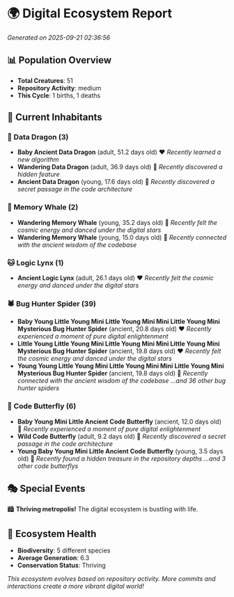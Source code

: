 # 🌍 Digital Ecosystem Report
*Generated on 2025-09-21 02:36:56*

## 📊 Population Overview
- **Total Creatures**: 51
- **Repository Activity**: medium
- **This Cycle**: 1 births, 1 deaths

## 👥 Current Inhabitants

### 🐉 Data Dragon (3)
- **Baby Ancient Data Dragon** (adult, 51.2 days old) ❤️
  *Recently learned a new algorithm*
- **Wandering Data Dragon** (adult, 36.9 days old) 💛
  *Recently discovered a hidden feature*
- **Ancient Data Dragon** (young, 17.6 days old) 💚
  *Recently discovered a secret passage in the code architecture*

### 🐋 Memory Whale (2)
- **Wandering Memory Whale** (young, 35.2 days old) 💚
  *Recently felt the cosmic energy and danced under the digital stars*
- **Wandering Memory Whale** (young, 15.0 days old) 💚
  *Recently connected with the ancient wisdom of the codebase*

### 🐱 Logic Lynx (1)
- **Ancient Logic Lynx** (adult, 26.1 days old) ❤️
  *Recently felt the cosmic energy and danced under the digital stars*

### 🕷️ Bug Hunter Spider (39)
- **Baby Young Little Young Mini Little Young Mini Mini Little Young Mini Mysterious Bug Hunter Spider** (ancient, 20.8 days old) ❤️
  *Recently experienced a moment of pure digital enlightenment*
- **Little Young Little Young Mini Little Young Mini Mini Little Young Mini Mysterious Bug Hunter Spider** (ancient, 19.8 days old) ❤️
  *Recently felt the cosmic energy and danced under the digital stars*
- **Young Young Little Young Mini Little Young Mini Mini Little Young Mini Mysterious Bug Hunter Spider** (ancient, 19.8 days old) 💛
  *Recently connected with the ancient wisdom of the codebase*
  *...and 36 other bug hunter spiders*

### 🦋 Code Butterfly (6)
- **Baby Young Mini Little Ancient Code Butterfly** (ancient, 12.0 days old) 💛
  *Recently experienced a moment of pure digital enlightenment*
- **Wild Code Butterfly** (adult, 9.2 days old) 💛
  *Recently discovered a secret passage in the code architecture*
- **Young Baby Young Mini Little Ancient Code Butterfly** (young, 3.5 days old) 💚
  *Recently found a hidden treasure in the repository depths*
  *...and 3 other code butterflys*

## 🎭 Special Events

🏙️ **Thriving metropolis!** The digital ecosystem is bustling with life.

## 🔬 Ecosystem Health
- **Biodiversity**: 5 different species
- **Average Generation**: 6.3
- **Conservation Status**: Thriving

*This ecosystem evolves based on repository activity. More commits and interactions create a more vibrant digital world!*